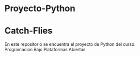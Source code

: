 # Proyecto-Python
# Catch-Flies
En este repositorio se encuentra el proyecto de Python del curso:  Programación Bajo Plataformas Abiertas 

